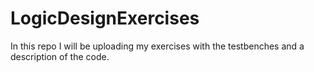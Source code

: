 # LogicDesignExercises

In this repo I will be uploading my exercises with the testbenches and a description of the code.
